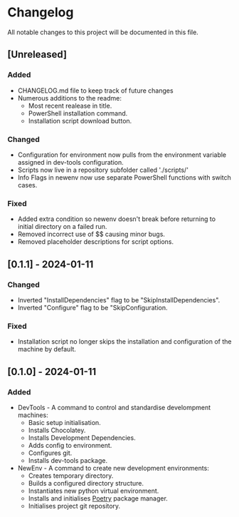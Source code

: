 <!-- / © Copyright 2024 Frankie Homewood <F.Homewood@outlook.com> -->
# Changelog

All notable changes to this project will be documented in this file.

## [Unreleased]

### Added
- CHANGELOG.md file to keep track of future changes
- Numerous additions to the readme:
  - Most recent realease in title.
  - PowerShell installation command.
  - Installation script download button.

### Changed
- Configuration for environment now pulls from the environment variable assigned in dev-tools configuration.
- Scripts now live in a repository subfolder called './scripts/'
- Info Flags in newenv now use separate PowerShell functions with switch cases.

### Fixed
- Added extra condition so newenv doesn't break before returning to initial directory on a failed run.
- Removed incorrect use of $$ causing minor bugs.
- Removed placeholder descriptions for script options.

## [0.1.1] - 2024-01-11

### Changed
- Inverted "InstallDependencies" flag to be "SkipInstallDependencies".
- Inverted "Configure" flag to be "SkipConfiguration.

### Fixed 
- Installation script no longer skips the installation and configuration of the machine by default.

## [0.1.0] - 2024-01-11

### Added
- DevTools - A command to control and standardise develompment machines:
    - Basic setup initialisation.
    - Installs Chocolatey.
    - Installs Development Dependencies.
    - Adds config to environment.
    - Configures git.
    - Installs dev-tools package.
- NewEnv - A command to create new development environments:
    - Creates temporary directory.
    - Builds a configured directory structure.
    - Instantiates new python virtual environment.
    - Installs and initialises [Poetry](https://github.com/python-poetry/poetry) package manager.
    - Initialises project git repository.